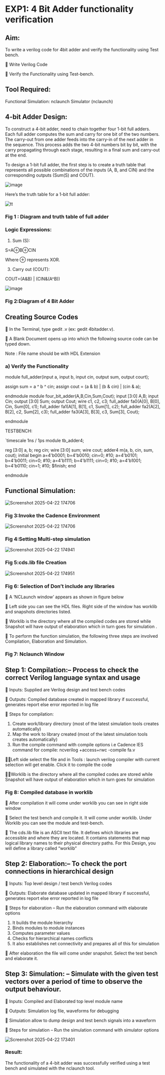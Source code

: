 # EXP1: 4 Bit Adder functionality verification

## Aim:
To write a verilog code for 4bit adder and verify the functionality using Test bench.

 Write Verilog Code

 Verify the Functionality using Test-bench.

## Tool Required: 
Functional Simulation: nclaunch Simulator (nclaunch) 

## 4-bit Adder Design:
To construct a 4-bit adder, need to chain together four 1-bit full adders. Each full adder computes the sum and carry for one bit of the two numbers. The carry-out from one adder feeds into the carry-in of the next adder in the sequence. This process adds the two 4-bit numbers bit by bit, with the carry propagating through each stage, resulting in a final sum and carry-out at the end.

To design a 1-bit full adder, the first step is to create a truth table that represents all possible combinations of the inputs (A, B, and CIN) and the corresponding outputs (Sum(S) and COUT).

![image](https://github.com/user-attachments/assets/716a26b6-a449-42e0-9e2d-cdbaa4b291b9)

Here’s the truth table for a 1-bit full adder:

![tt](https://github.com/user-attachments/assets/0b3ab24f-1d7e-4a01-80ce-5e7406f4082b)

### Fig 1 : Diagram and truth table of full adder

### Logic Expressions:

1.	Sum (S):
   
S=A⊕B⊕CIN

Where ⊕ represents XOR.

3.	Carry out (COUT):
   
COUT=(A&B) | (CIN&(A^B))

![image](https://github.com/user-attachments/assets/7d6fa554-2614-4f19-aa68-65c9e6153caa)

### Fig 2:Diagram of 4 Bit Adder

## Creating Source Codes 

	In the Terminal, type gedit <filename>.v (ex: gedit 4bitadder.v). 

	A Blank Document opens up into which the following source code can be typed down. 

Note : File name should be with HDL Extension

### a) Verify the Functionality 

module full_adder(input a, input b, input cin, output sum, output court);

  assign sum = a ^ b ^ cin;
  assign cout = (a & b) | (b & cin) | (cin & a);
  
endmodule
module four_bit_adder(A,B,Cin,Sum,Cout);
input [3:0] A,B;
input Cin;
output [3:0] Sum;
output Cout;
  wire c1, c2, c3;
  full_adder fa0(A[0], B[0], Cin, Sum[0], c1);
  full_adder fa1(A[1], B[1], c1, Sum[1], c2);
  full_adder fa2(A[2], B[2], c2, Sum[2], c3);
  full_adder fa3(A[3], B[3], c3, Sum[3], Cout);  
  
endmodule


TESTBENCH:

`timescale 1ns / 1ps
module tb_adder4;

  reg [3:0] a, b;
  reg cin;
  wire [3:0] sum;
  wire cout;
  adder4 m(a, b, cin, sum, cout);
  initial begin
    a=4'b0001; b=4'b0010; cin=0; #10;
    a=4'b0101; b=4'b0011; cin=0; #10;
    a=4'b1111; b=4'b1111; cin=0; #10;
    a=4'b1001; b=4'b0110; cin=1; #10;
    $finish;
  end
  
endmodule  

## Functional Simulation: 


![Screenshot 2025-04-22 174706](https://github.com/user-attachments/assets/5dc02f15-8490-4cc9-aaa1-44265bb45a92)


### Fig 3:Invoke the Cadence Environment

![Screenshot 2025-04-22 174706](https://github.com/user-attachments/assets/e2c5d712-ac72-441a-bd8d-0933f5a05ba2)


### Fig 4:Setting Multi-step simulation

 ![Screenshot 2025-04-22 174941](https://github.com/user-attachments/assets/eaa44870-3de0-42b8-afd0-609e6276c172)


### Fig 5:cds.lib file Creation

![Screenshot 2025-04-22 174951](https://github.com/user-attachments/assets/d1fa439e-643b-4dfe-beab-9ae5ea82477e)


### Fig 6: Selection of Don’t include any libraries

	A ‘NCLaunch window’ appears as shown in figure below 

	Left side you can see the HDL files. Right side of the window has worklib and snapshots directories listed. 

	Worklib is the directory where all the compiled codes are stored while Snapshot will have output of elaboration which in turn goes for simulation .

	To perform the function simulation, the following three steps are involved Compilation, Elaboration and Simulation. 

### Fig 7: Nclaunch Window



## Step 1: Compilation:– Process to check the correct Verilog language syntax and usage 

	Inputs: Supplied are Verilog design and test bench codes 

	Outputs: Compiled database created in mapped library if successful, generates report else error reported in log file 

	Steps for compilation: 

1. Create work/library directory (most of the latest simulation tools creates automatically) 
2. Map the work to library created (most of the latest simulation tools creates automatically) 
3. Run the compile command with compile options 
i.e Cadence IES command for compile: ncverilog +access+rwc -compile fa.v

Left side select the file and in Tools : launch verilog compiler with current selection will get enable. Click it to compile the code 

Worklib is the directory where all the compiled codes are stored while Snapshot will have output of elaboration which in turn goes for simulation

### Fig 8: Compiled database in worklib

	After compilation it will come under worklib you can see in right side window

	Select the test bench and compile it. It will come under worklib. Under Worklib you can see the module and test-bench. 

	The cds.lib file is an ASCII text file. It defines which libraries are accessible and where they are located. It contains statements that map logical library names to their physical directory paths. For this Design, you will define a library called “worklib”

## Step 2: Elaboration:– To check the port connections in hierarchical design 
	Inputs: Top level design / test bench Verilog codes 

	Outputs: Elaborate database updated in mapped library if successful, generates report else error reported in log file 

	Steps for elaboration – Run the elaboration command with elaborate options 

1.	It builds the module hierarchy 
2.	Binds modules to module instances 
3.	Computes parameter values 
4.	Checks for hierarchical names conflicts 
5.	It also establishes net connectivity and prepares all of this for simulation
   
	After elaboration the file will come under snapshot. Select the test bench and elaborate it.


## Step 3: Simulation: – Simulate with the given test vectors over a period of time to observe the output behaviour. 

	Inputs: Compiled and Elaborated top level module name 

	Outputs: Simulation log file, waveforms for debugging 

	Simulation allow to dump design and test bench signals into a waveform 

	Steps for simulation – Run the simulation command with simulator options

![Screenshot 2025-04-22 173401](https://github.com/user-attachments/assets/a2db33a1-5bea-4add-b506-6b585b6e51fe)


### Result:

The functionality of a 4-bit adder was successfully verified using a test bench and simulated with the nclaunch tool.















